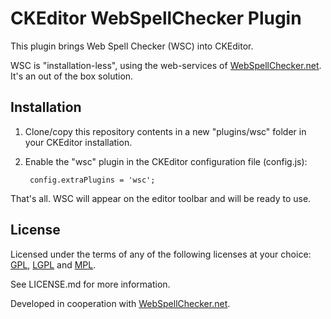 CKEditor WebSpellChecker Plugin===============================This plugin brings Web Spell Checker (WSC) into CKEditor.WSC is "installation-less", using the web-services of [WebSpellChecker.net](http://www.webspellchecker.net/). It's an out of the box solution.Installation------------1. Clone/copy this repository contents in a new "plugins/wsc" folder in your CKEditor installation.2. Enable the "wsc" plugin in the CKEditor configuration file (config.js):        config.extraPlugins = 'wsc';That's all. WSC will appear on the editor toolbar and will be ready to use.License-------Licensed under the terms of any of the following licenses at your choice: [GPL](http://www.gnu.org/licenses/gpl.html), [LGPL](http://www.gnu.org/licenses/lgpl.html) and [MPL](http://www.mozilla.org/MPL/MPL-1.1.html).See LICENSE.md for more information.Developed in cooperation with [WebSpellChecker.net](http://www.webspellchecker.net/).